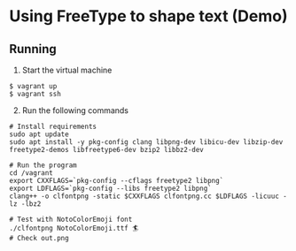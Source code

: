 # Using FreeType to shape text (Demo)

## Running

1. Start the virtual machine

```
$ vagrant up
$ vagrant ssh
```

2. Run the following commands

```
# Install requirements
sudo apt update
sudo apt install -y pkg-config clang libpng-dev libicu-dev libzip-dev freetype2-demos libfreetype6-dev bzip2 libbz2-dev

# Run the program
cd /vagrant
export CXXFLAGS=`pkg-config --cflags freetype2 libpng`
export LDFLAGS=`pkg-config --libs freetype2 libpng`
clang++ -o clfontpng -static $CXXFLAGS clfontpng.cc $LDFLAGS -licuuc -lz -lbz2

# Test with NotoColorEmoji font
./clfontpng NotoColorEmoji.ttf 🏄
# Check out.png
```
